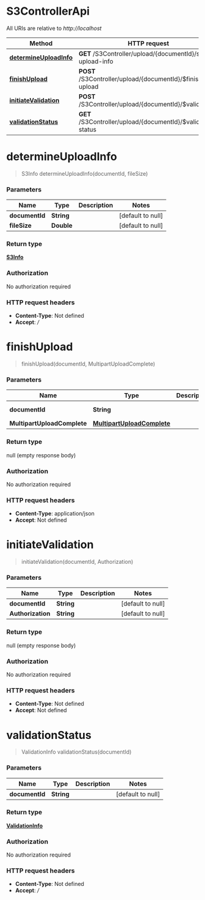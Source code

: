 # S3ControllerApi

All URIs are relative to *http://localhost*

| Method | HTTP request | Description |
|------------- | ------------- | -------------|
| [**determineUploadInfo**](S3ControllerApi.md#determineUploadInfo) | **GET** /S3Controller/upload/{documentId}/s3-upload-info |  |
| [**finishUpload**](S3ControllerApi.md#finishUpload) | **POST** /S3Controller/upload/{documentId}/$finish-upload |  |
| [**initiateValidation**](S3ControllerApi.md#initiateValidation) | **POST** /S3Controller/upload/{documentId}/$validate |  |
| [**validationStatus**](S3ControllerApi.md#validationStatus) | **GET** /S3Controller/upload/{documentId}/$validation-status |  |


<a name="determineUploadInfo"></a>
# **determineUploadInfo**
> S3Info determineUploadInfo(documentId, fileSize)



### Parameters

|Name | Type | Description  | Notes |
|------------- | ------------- | ------------- | -------------|
| **documentId** | **String**|  | [default to null] |
| **fileSize** | **Double**|  | [default to null] |

### Return type

[**S3Info**](../Models/S3Info.md)

### Authorization

No authorization required

### HTTP request headers

- **Content-Type**: Not defined
- **Accept**: */*

<a name="finishUpload"></a>
# **finishUpload**
> finishUpload(documentId, MultipartUploadComplete)



### Parameters

|Name | Type | Description  | Notes |
|------------- | ------------- | ------------- | -------------|
| **documentId** | **String**|  | [default to null] |
| **MultipartUploadComplete** | [**MultipartUploadComplete**](../Models/MultipartUploadComplete.md)|  | |

### Return type

null (empty response body)

### Authorization

No authorization required

### HTTP request headers

- **Content-Type**: application/json
- **Accept**: Not defined

<a name="initiateValidation"></a>
# **initiateValidation**
> initiateValidation(documentId, Authorization)



### Parameters

|Name | Type | Description  | Notes |
|------------- | ------------- | ------------- | -------------|
| **documentId** | **String**|  | [default to null] |
| **Authorization** | **String**|  | [default to null] |

### Return type

null (empty response body)

### Authorization

No authorization required

### HTTP request headers

- **Content-Type**: Not defined
- **Accept**: Not defined

<a name="validationStatus"></a>
# **validationStatus**
> ValidationInfo validationStatus(documentId)



### Parameters

|Name | Type | Description  | Notes |
|------------- | ------------- | ------------- | -------------|
| **documentId** | **String**|  | [default to null] |

### Return type

[**ValidationInfo**](../Models/ValidationInfo.md)

### Authorization

No authorization required

### HTTP request headers

- **Content-Type**: Not defined
- **Accept**: */*

